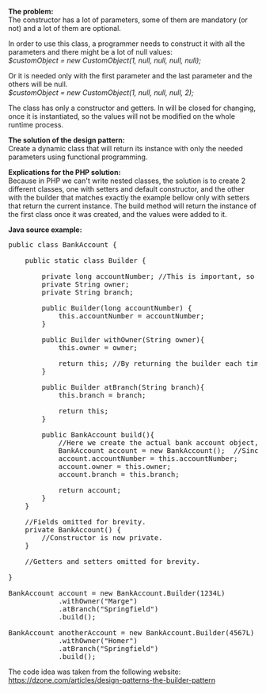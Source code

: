 **The problem:**<br/>
The constructor has a lot of parameters, some of them are mandatory (or not) and a lot of them are optional. 

In order to use this class, a programmer needs to construct it with all the parameters and there might be a lot of null values:<br/> 
_$customObject = new CustomObject(1, null, null, null, null);_

Or it is needed only with the first parameter and the last parameter and the others will be null. <br/>
_$customObject = new CustomObject(1, null, null, null, 2);_

The class has only a constructor and getters. In will be closed for changing, once it is instantiated, so the values will not be modified on the whole runtime process.

**The solution of the design pattern:**<br/>
Create a dynamic class that will return its instance with only the needed parameters using functional programming.

**Explications for the PHP solution:**<br/>
Because in PHP we can't write nested classes, the solution is to create 2 different classes, one with setters and default constructor, and the other with the builder that matches exactly the example bellow only with setters that return the current instance. The build method will return the instance of the first class once it was created, and the values were added to it.

**Java source example:**
<pre>
public class BankAccount {

    public static class Builder {

        private long accountNumber; //This is important, so we'll pass it to the constructor.
        private String owner;
        private String branch;

        public Builder(long accountNumber) {
            this.accountNumber = accountNumber;
        }

        public Builder withOwner(String owner){
            this.owner = owner;

            return this; //By returning the builder each time, we can create a fluent interface.
        }

        public Builder atBranch(String branch){
            this.branch = branch;

            return this;
        }

        public BankAccount build(){
            //Here we create the actual bank account object, which is always in a fully initialised state when it's returned.
            BankAccount account = new BankAccount();  //Since the builder is in the BankAccount class, we can invoke its private constructor.
            account.accountNumber = this.accountNumber;
            account.owner = this.owner;
            account.branch = this.branch;
            
            return account;
        }
    }
    
    //Fields omitted for brevity.
    private BankAccount() {
        //Constructor is now private.
    }

    //Getters and setters omitted for brevity.
    
}

BankAccount account = new BankAccount.Builder(1234L)
            .withOwner("Marge")
            .atBranch("Springfield")
            .build();

BankAccount anotherAccount = new BankAccount.Builder(4567L)
            .withOwner("Homer")
            .atBranch("Springfield")
            .build();
</pre>

The code idea was taken from the following website: https://dzone.com/articles/design-patterns-the-builder-pattern